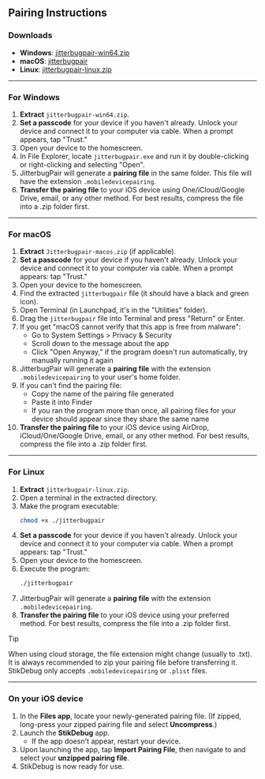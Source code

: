 ## Pairing Instructions

### Downloads
- **Windows**: [jitterbugpair-win64.zip](https://github.com/osy/Jitterbug/releases/download/v1.3.1/jitterbugpair-win64.zip)
- **macOS**: [jitterbugpair](https://github.com/SideStore/SideStore-Docs/releases/download/need-a-place-to-put-jittterbug/jitterbugpair)
- **Linux**: [jitterbugpair-linux.zip](https://github.com/osy/Jitterbug/releases/download/v1.3.1/jitterbugpair-linux.zip)

---

### For Windows

1. **Extract** `jitterbugpair-win64.zip`.
2. **Set a passcode** for your device if you haven't already. Unlock your device and connect it to your computer via cable. When a prompt appears, tap "Trust."
3. Open your device to the homescreen.
4. In File Explorer, locate `jitterbugpair.exe` and run it by double-clicking or right-clicking and selecting "Open".
5. JitterbugPair will generate a **pairing file** in the same folder. This file will have the extension `.mobiledevicepairing`.
6. **Transfer the pairing file** to your iOS device using One/iCloud/Google Drive, email, or any other method. For best results, compress the file into a .zip folder first.

---

### For macOS

1. **Extract** `Jitterbugpair-macos.zip` (if applicable).
2. **Set a passcode** for your device if you haven't already. Unlock your device and connect it to your computer via cable. When a prompt appears: tap "Trust."
3. Open your device to the homescreen.
4. Find the extracted `jitterbugpair` file (it should have a black and green icon).
5. Open Terminal (in Launchpad, it's in the "Utilities" folder).
6. Drag the `jitterbugpair` file into Terminal and press "Return" or Enter.
7. If you get "macOS cannot verify that this app is free from malware":
   - Go to System Settings > Privacy & Security
   - Scroll down to the message about the app
   - Click "Open Anyway," if the program doesn't run automatically, try manually running it again
8. JitterbugPair will generate a **pairing file** with the extension `.mobiledevicepairing` to your user's home folder.
9. If you can't find the pairing file:
   - Copy the name of the pairing file generated
   - Paste it into Finder
   - If you ran the program more than once, all pairing files for your device should appear since they share the same name
10. **Transfer the pairing file** to your iOS device using AirDrop, iCloud/One/Google Drive, email, or any other method. For best results, compress the file into a .zip folder first.

---

### For Linux

1. **Extract** `jitterbugpair-linux.zip`.
2. Open a terminal in the extracted directory.
3. Make the program executable:
   ```bash
   chmod +x ./jitterbugpair
   ```
4. **Set a passcode** for your device if you haven't already. Unlock your device and connect it to your computer via cable. When a prompt appears: tap "Trust."
5. Open your device to the homescreen.
6. Execute the program:
   ```bash
   ./jitterbugpair
   ```
7. JitterbugPair will generate a **pairing file** with the extension `.mobiledevicepairing`.
8. **Transfer the pairing file** to your iOS device using your preferred method. For best results, compress the file into a .zip folder first.

> [!TIP]
> When using cloud storage, the file extension might change (usually to .txt). It is always recommended to zip your pairing file before transferring it. StikDebug only accepts `.mobiledevicepairing` or `.plist` files.

---

### On your iOS device

1. In the **Files app**, locate your newly-generated pairing file. (If zipped, long-press your zipped pairing file and select **Uncompress**.)
2. Launch the **StikDebug** app.
   - If the app doesn't appear, restart your device.
3. Upon launching the app, tap **Import Pairing File**, then navigate to and select your **unzipped pairing file**.
4. StikDebug is now ready for use.
